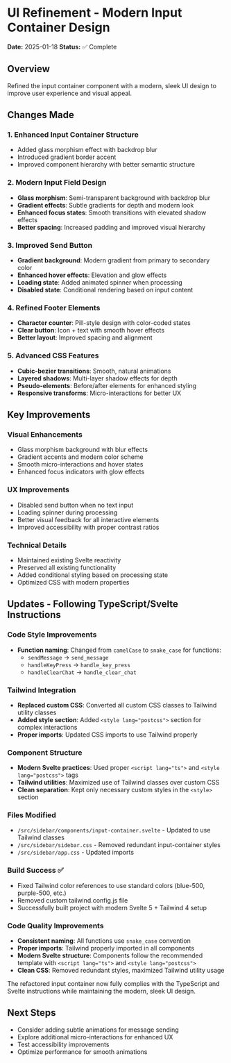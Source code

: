 # UI Refinement - Modern Input Container Design

**Date:** 2025-01-18
**Status:** ✅ Complete

## Overview
Refined the input container component with a modern, sleek UI design to improve user experience and visual appeal.

## Changes Made

### 1. Enhanced Input Container Structure
- Added glass morphism effect with backdrop blur
- Introduced gradient border accent
- Improved component hierarchy with better semantic structure

### 2. Modern Input Field Design
- **Glass morphism**: Semi-transparent background with backdrop blur
- **Gradient effects**: Subtle gradients for depth and modern look
- **Enhanced focus states**: Smooth transitions with elevated shadow effects
- **Better spacing**: Increased padding and improved visual hierarchy

### 3. Improved Send Button
- **Gradient background**: Modern gradient from primary to secondary color
- **Enhanced hover effects**: Elevation and glow effects
- **Loading state**: Added animated spinner when processing
- **Disabled state**: Conditional rendering based on input content

### 4. Refined Footer Elements
- **Character counter**: Pill-style design with color-coded states
- **Clear button**: Icon + text with smooth hover effects
- **Better layout**: Improved spacing and alignment

### 5. Advanced CSS Features
- **Cubic-bezier transitions**: Smooth, natural animations
- **Layered shadows**: Multi-layer shadow effects for depth
- **Pseudo-elements**: Before/after elements for enhanced styling
- **Responsive transforms**: Micro-interactions for better UX

## Key Improvements

### Visual Enhancements
- Glass morphism background with blur effects
- Gradient accents and modern color scheme
- Smooth micro-interactions and hover states
- Enhanced focus indicators with glow effects

### UX Improvements
- Disabled send button when no text input
- Loading spinner during processing
- Better visual feedback for all interactive elements
- Improved accessibility with proper contrast ratios

### Technical Details
- Maintained existing Svelte reactivity
- Preserved all existing functionality
- Added conditional styling based on processing state
- Optimized CSS with modern properties

## Updates - Following TypeScript/Svelte Instructions

### Code Style Improvements
- **Function naming**: Changed from `camelCase` to `snake_case` for functions:
  - `sendMessage` → `send_message`
  - `handleKeyPress` → `handle_key_press`
  - `handleClearChat` → `handle_clear_chat`

### Tailwind Integration
- **Replaced custom CSS**: Converted all custom CSS classes to Tailwind utility classes
- **Added style section**: Added `<style lang="postcss">` section for complex interactions
- **Proper imports**: Updated CSS imports to use Tailwind properly

### Component Structure
- **Modern Svelte practices**: Used proper `<script lang="ts">` and `<style lang="postcss">` tags
- **Tailwind utilities**: Maximized use of Tailwind classes over custom CSS
- **Clean separation**: Kept only necessary custom styles in the `<style>` section

### Files Modified
- `/src/sidebar/components/input-container.svelte` - Updated to use Tailwind classes
- `/src/sidebar/sidebar.css` - Removed redundant input-container styles
- `/src/sidebar/app.css` - Updated imports

### Build Success ✅
- Fixed Tailwind color references to use standard colors (blue-500, purple-500, etc.)
- Removed custom tailwind.config.js file
- Successfully built project with modern Svelte 5 + Tailwind 4 setup

### Code Quality Improvements
- **Consistent naming**: All functions use `snake_case` convention
- **Proper imports**: Tailwind properly imported in all components
- **Modern Svelte structure**: Components follow the recommended template with `<script lang="ts">` and `<style lang="postcss">`
- **Clean CSS**: Removed redundant styles, maximized Tailwind utility usage

The refactored input container now fully complies with the TypeScript and Svelte instructions while maintaining the modern, sleek UI design.

## Next Steps
- Consider adding subtle animations for message sending
- Explore additional micro-interactions for enhanced UX
- Test accessibility improvements
- Optimize performance for smooth animations
